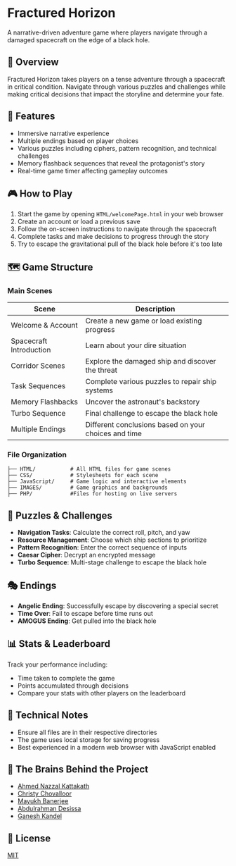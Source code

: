 # Fractured Horizon

A narrative-driven adventure game where players navigate through a damaged spacecraft on the edge of a black hole.

## 📖 Overview

Fractured Horizon takes players on a tense adventure through a spacecraft in critical condition. Navigate through various puzzles and challenges while making critical decisions that impact the storyline and determine your fate.

## 🚀 Features

- Immersive narrative experience
- Multiple endings based on player choices
- Various puzzles including ciphers, pattern recognition, and technical challenges
- Memory flashback sequences that reveal the protagonist's story
- Real-time game timer affecting gameplay outcomes

## 🎮 How to Play

1. Start the game by opening `HTML/welcomePage.html` in your web browser
2. Create an account or load a previous save
3. Follow the on-screen instructions to navigate through the spacecraft
4. Complete tasks and make decisions to progress through the story
5. Try to escape the gravitational pull of the black hole before it's too late

## 🗺️ Game Structure

### Main Scenes

| Scene | Description |
|-------|-------------|
| Welcome & Account | Create a new game or load existing progress |
| Spacecraft Introduction | Learn about your dire situation |
| Corridor Scenes | Explore the damaged ship and discover the threat |
| Task Sequences | Complete various puzzles to repair ship systems |
| Memory Flashbacks | Uncover the astronaut's backstory |
| Turbo Sequence | Final challenge to escape the black hole |
| Multiple Endings | Different conclusions based on your choices and time |

### File Organization

```
├── HTML/           # All HTML files for game scenes
├── CSS/            # Stylesheets for each scene
├── JavaScript/     # Game logic and interactive elements
├── IMAGES/         # Game graphics and backgrounds
├── PHP/            #Files for hosting on live servers

```

## 🧩 Puzzles & Challenges

- **Navigation Tasks**: Calculate the correct roll, pitch, and yaw
- **Resource Management**: Choose which ship sections to prioritize
- **Pattern Recognition**: Enter the correct sequence of inputs
- **Caesar Cipher**: Decrypt an encrypted message
- **Turbo Sequence**: Multi-stage challenge to escape the black hole

## 🎭 Endings

- **Angelic Ending**: Successfully escape by discovering a special secret
- **Time Over**: Fail to escape before time runs out
- **AMOGUS Ending**: Get pulled into the black hole

## 📊 Stats & Leaderboard

Track your performance including:
- Time taken to complete the game
- Points accumulated through decisions
- Compare your stats with other players on the leaderboard

## 🔧 Technical Notes

- Ensure all files are in their respective directories
- The game uses local storage for saving progress
- Best experienced in a modern web browser with JavaScript enabled

## 🧠 The Brains Behind the Project
- [Ahmed Nazzal Kattakath](https://github.com/Nazzal-hmm)
- [Christy Chovalloor](https://github.com/Chracker24)
- [Mayukh Banerjee](https://github.com/Mayx23456)
- [Abdulrahman Desissa](https://github.com/Abdul-des)
- [Ganesh Kandel](https://github.com/ganesh5176)
## 📜 License

[MIT](https://choosealicense.com/licenses/mit/)
